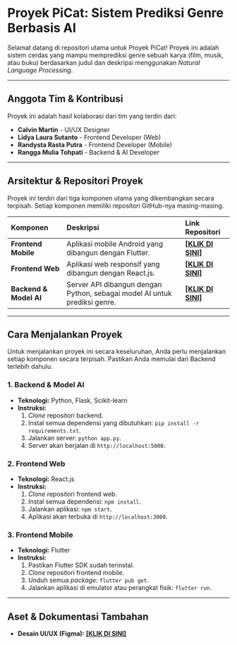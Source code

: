 # Proyek PiCat: Sistem Prediksi Genre Berbasis AI

Selamat datang di repositori utama untuk Proyek PiCat! Proyek ini adalah sistem cerdas yang mampu memprediksi genre sebuah karya (film, musik, atau buku) berdasarkan judul dan deskripsi menggunakan *Natural Language Processing*.

---

## Anggota Tim & Kontribusi

Proyek ini adalah hasil kolaborasi dari tim yang terdiri dari:

* **Calvin Martin** - UI/UX Designer
* **Lidya Laura Sutanto** - Frontend Developer (Web)
* **Randysta Rasta Putra** - Frontend Developer (Mobile)
* **Rangga Mulia Tohpati** - Backend & AI Developer

---

## Arsitektur & Repositori Proyek

Proyek ini terdiri dari tiga komponen utama yang dikembangkan secara terpisah. Setiap komponen memiliki repositori GitHub-nya masing-masing.

| Komponen | Deskripsi | Link Repositori |
| :--- | :--- | :--- |
| **Frontend Mobile** | Aplikasi mobile Android yang dibangun dengan Flutter. | [**[KLIK DI SINI]**](https://github.com/Randys-alph/picat_app) |
| **Frontend Web** | Aplikasi web responsif yang dibangun dengan React.js. | [**[KLIK DI SINI]**](https://github.com/LidyaLaura/picat-web) |
| **Backend & Model AI** | Server API dibangun dengan Python, sebagai model AI untuk prediksi genre. | [**[KLIK DI SINI]**](https://github.com/NvmberMan/Picat-Flask) |

---

## Cara Menjalankan Proyek

Untuk menjalankan proyek ini secara keseluruhan, Anda perlu menjalankan setiap komponen secara terpisah. Pastikan Anda memulai dari Backend terlebih dahulu.

### 1. Backend & Model AI
* **Teknologi:** Python, Flask, Scikit-learn
* **Instruksi:**
    1.  *Clone* repositori backend.
    2.  Instal semua dependensi yang dibutuhkan: `pip install -r requirements.txt`.
    3.  Jalankan server: `python app.py`.
    4.  Server akan berjalan di `http://localhost:5000`.

### 2. Frontend Web
* **Teknologi:** React.js
* **Instruksi:**
    1.  *Clone* repositori frontend web.
    2.  Instal semua dependensi: `npm install`.
    3.  Jalankan aplikasi: `npm start`.
    4.  Aplikasi akan terbuka di `http://localhost:3000`.

### 3. Frontend Mobile
* **Teknologi:** Flutter
* **Instruksi:**
    1.  Pastikan Flutter SDK sudah terinstal.
    2.  *Clone* repositori frontend mobile.
    3.  Unduh semua *package*: `flutter pub get`.
    4.  Jalankan aplikasi di emulator atau perangkat fisik: `flutter run`.

---

## Aset & Dokumentasi Tambahan

* **Desain UI/UX (Figma):** [**[KLIK DI SINI]**](https://www.figma.com/proto/oyps3EWSTeJo8Z261CMDr9/AI?page-id=0%3A1&node-id=6-155&p=f&viewport=77%2C33%2C0.23&t=oMzGNfem3ZJD8CVT-1&scaling=contain&content-scaling=fixed&starting-point-node-id=6%3A155)
